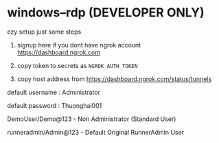 # windows–rdp (DEVELOPER ONLY)

ezy setup just some steps

1. signup here if you dont have ngrok account
https://dashboard.ngrok.com

2. copy token to secrets as `NGROK_AUTH_TOKEN`

3. copy host address from https://dashboard.ngrok.com/status/tunnels

default username : Administrator

default password : Thuonghai001

DemoUser/Demo@123 - Non Administrator (Standard User)

runneradmin/Admin@123 - Default Original RunnerAdmin User  
